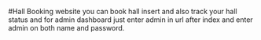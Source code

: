#Hall Booking website
you can book hall insert and also track your hall status and for admin dashboard just enter admin in url after index and enter admin on both name and password.
